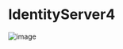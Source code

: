 # IdentityServer4
![image](https://user-images.githubusercontent.com/87822546/204815939-62946181-1e98-4c59-bdd1-1d4e10edb263.png)
